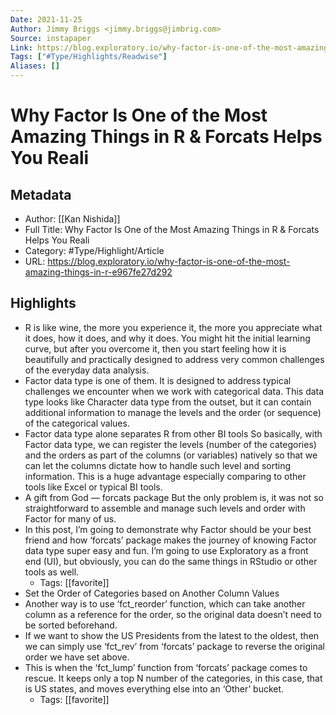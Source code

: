 ```yaml
---
Date: 2021-11-25
Author: Jimmy Briggs <jimmy.briggs@jimbrig.com>
Source: instapaper
Link: https://blog.exploratory.io/why-factor-is-one-of-the-most-amazing-things-in-r-e967fe27d292
Tags: ["#Type/Highlights/Readwise"]
Aliases: []
---
```

# Why Factor Is One of the Most Amazing Things in R & Forcats Helps You Reali

## Metadata
- Author: [[Kan Nishida]]
- Full Title: Why Factor Is One of the Most Amazing Things in R & Forcats Helps You Reali
- Category: #Type/Highlight/Article
- URL: https://blog.exploratory.io/why-factor-is-one-of-the-most-amazing-things-in-r-e967fe27d292

## Highlights
- R is like wine, the more you experience it, the more you appreciate what it does, how it does, and why it does. You might hit the initial learning curve, but after you overcome it, then you start feeling how it is beautifully and practically designed to address very common challenges of the everyday data analysis.
- Factor data type is one of them. It is designed to address typical challenges we encounter when we work with categorical data. This data type looks like Character data type from the outset, but it can contain additional information to manage the levels and the order (or sequence) of the categorical values.
- Factor data type alone separates R from other BI tools
  So basically, with Factor data type, we can register the levels (number of the categories) and the orders as part of the columns (or variables) natively so that we can let the columns dictate how to handle such level and sorting information. This is a huge advantage especially comparing to other tools like Excel or typical BI tools.
- A gift from God — forcats package
  But the only problem is, it was not so straightforward to assemble and manage such levels and order with Factor for many of us.
- In this post, I’m going to demonstrate why Factor should be your best friend and how ‘forcats’ package makes the journey of knowing Factor data type super easy and fun. I’m going to use Exploratory as a front end (UI), but obviously, you can do the same things in RStudio or other tools as well.
    - Tags: [[favorite]] 
- Set the Order of Categories based on Another Column Values
- Another way is to use ‘fct_reorder’ function, which can take another column as a reference for the order, so the original data doesn’t need to be sorted beforehand.
- If we want to show the US Presidents from the latest to the oldest, then we can simply use ‘fct_rev’ from ‘forcats’ package to reverse the original order we have set above.
- This is when the ‘fct_lump’ function from ‘forcats’ package comes to rescue. It keeps only a top N number of the categories, in this case, that is US states, and moves everything else into an ‘Other’ bucket.
    - Tags: [[favorite]] 
